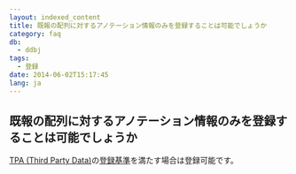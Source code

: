 ```yaml
---
layout: indexed_content
title: 既報の配列に対するアノテーション情報のみを登録することは可能でしょうか
category: faq
db:
  - ddbj
tags: 
  - 登録
date: 2014-06-02T15:17:45
lang: ja
---
```


## 既報の配列に対するアノテーション情報のみを登録することは可能でしょうか

<p><a href="/ddbj/tpa.html">TPA (Third Party Data)</a>の<a href="/ddbj/tpa-table-e.html">登録基準</a>を満たす場合は登録可能です。</p>
